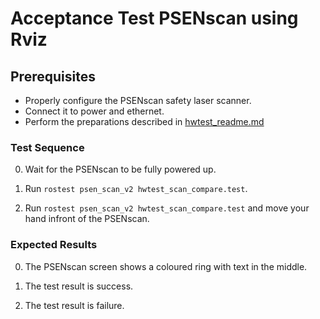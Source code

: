 <!--
Copyright (c) 2020 Pilz GmbH & Co. KG

Licensed under the Apache License, Version 2.0 (the "License");
you may not use this file except in compliance with the License.
You may obtain a copy of the License at

    http://www.apache.org/licenses/LICENSE-2.0

Unless required by applicable law or agreed to in writing, software
distributed under the License is distributed on an "AS IS" BASIS,
WITHOUT WARRANTIES OR CONDITIONS OF ANY KIND, either express or implied.
See the License for the specific language governing permissions and
limitations under the License.

-->

# Acceptance Test PSENscan using Rviz

## Prerequisites
  - Properly configure the PSENscan safety laser scanner.
  - Connect it to power and ethernet.
  - Perform the preparations described in [hwtest_readme.md](https://github.com/PilzDE/psen_scan_v2/blob/melodic-devel/test/hw_tests/hwtest_readme.md)

### Test Sequence

  0. Wait for the PSENscan to be fully powered up.

  1. Run `rostest psen_scan_v2 hwtest_scan_compare.test`.

  2. Run `rostest psen_scan_v2 hwtest_scan_compare.test` and move your hand infront of the PSENscan.

### Expected Results

  0. The PSENscan screen shows a coloured ring with text in the middle.

  1. The test result is success.

  2. The test result is failure.
